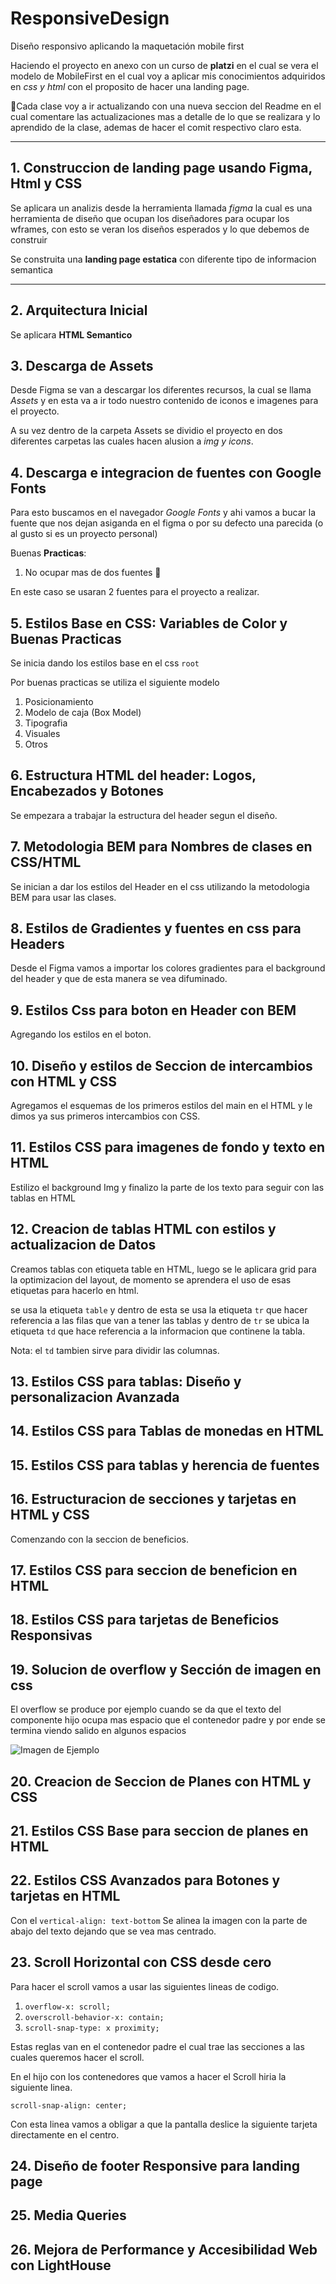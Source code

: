 # ResponsiveDesign

Diseño responsivo aplicando la maquetación mobile first

Haciendo el proyecto en anexo con un curso de **platzi** en el cual se vera el modelo de MobileFirst en el cual voy a aplicar mis conocimientos adquiridos en _css y html_ con el proposito de hacer una landing page.

📝Cada clase voy a ir actualizando con una nueva seccion del Readme en el cual comentare las actualizaciones mas a detalle de lo que se realizara y lo aprendido de la clase, ademas de hacer el comit respectivo claro esta.

---

## 1. Construccion de landing page usando Figma, Html y CSS

Se aplicara un analizis desde la herramienta llamada _figma_ la cual es una herramienta de diseño que ocupan los diseñadores para ocupar los wframes, con esto se veran los diseños esperados y lo que debemos de construir

Se construita una **landing page estatica** con diferente tipo de informacion semantica

---

## 2. Arquitectura Inicial

Se aplicara **HTML Semantico**

## 3. Descarga de Assets

Desde Figma se van a descargar los diferentes recursos, la cual se llama _Assets_ y en esta va a ir todo nuestro contenido de iconos e imagenes para el proyecto.

A su vez dentro de la carpeta Assets se dividio el proyecto en dos diferentes carpetas las cuales hacen alusion a _img y icons_.

## 4. Descarga e integracion de fuentes con Google Fonts

Para esto buscamos en el navegador _Google Fonts_ y ahi vamos a bucar la fuente que nos dejan asiganda en el figma o por su defecto una parecida (o al gusto si es un proyecto personal)

Buenas **Practicas**:

1. No ocupar mas de dos fuentes 🤖

En este caso se usaran 2 fuentes para el proyecto a realizar.

## 5. Estilos Base en CSS: Variables de Color y Buenas Practicas

Se inicia dando los estilos base en el css `root`

Por buenas practicas se utiliza el siguiente modelo

1. Posicionamiento
2. Modelo de caja (Box Model)
3. Tipografia
4. Visuales
5. Otros

## 6. Estructura HTML del header: Logos, Encabezados y Botones

Se empezara a trabajar la estructura del header segun el diseño.

## 7. Metodologia BEM para Nombres de clases en CSS/HTML

Se inician a dar los estilos del Header en el css utilizando la metodologia BEM para usar las clases.

## 8. Estilos de Gradientes y fuentes en css para Headers

Desde el Figma vamos a importar los colores gradientes para el background del header y que de esta manera se vea difuminado.

## 9. Estilos Css para boton en Header con BEM

Agregando los estilos en el boton.

## 10. Diseño y estilos de Seccion de intercambios con HTML y CSS

Agregamos el esquemas de los primeros estilos del main en el HTML y le dimos ya sus primeros intercambios con CSS.

## 11. Estilos CSS para imagenes de fondo y texto en HTML

Estilizo el background Img y finalizo la parte de los texto para seguir con las tablas en HTML

## 12. Creacion de tablas HTML con estilos y actualizacion de Datos

Creamos tablas con etiqueta table en HTML, luego se le aplicara grid para la optimizacion del layout, de momento se aprendera el uso de esas etiquetas para hacerlo en html.

se usa la etiqueta `table` y dentro de esta se usa la etiqueta `tr` que hacer referencia a las filas que van a tener las tablas y dentro de `tr` se ubica la etiqueta `td` que hace referencia a la informacion que continene la tabla.

Nota: el `td` tambien sirve para dividir las columnas.

## 13. Estilos CSS para tablas: Diseño y personalizacion Avanzada

## 14. Estilos CSS para Tablas de monedas en HTML

## 15. Estilos CSS para tablas y herencia de fuentes

## 16. Estructuracion de secciones y tarjetas en HTML y CSS

Comenzando con la seccion de beneficios.

## 17. Estilos CSS para seccion de beneficion en HTML

## 18. Estilos CSS para tarjetas de Beneficios Responsivas

## 19. Solucion de overflow y Sección de imagen en css

El overflow se produce por ejemplo cuando se da que el texto del componente hijo ocupa mas espacio que el contenedor padre y por ende se termina viendo salido en algunos espacios

![Imagen de Ejemplo](https://encrypted-tbn0.gstatic.com/images?q=tbn:ANd9GcTJ1M5UllZow1S062Ni2Qrqi50H23PyPjU6Xw&s)

## 20. Creacion de Seccion de Planes con HTML y CSS

## 21. Estilos CSS Base para seccion de planes en HTML

## 22. Estilos CSS Avanzados para Botones y tarjetas en HTML

Con el `vertical-align: text-bottom` Se alinea la imagen con la parte de abajo del texto dejando que se vea mas centrado.

## 23. Scroll Horizontal con CSS desde cero

Para hacer el scroll vamos a usar las siguientes lineas de codigo.

1. `overflow-x: scroll;`
2. `overscroll-behavior-x: contain;`
3. `scroll-snap-type: x proximity;`

Estas reglas van en el contenedor padre el cual trae las secciones a las cuales queremos hacer el scroll.

En el hijo con los contenedores que vamos a hacer el Scroll hiria la siguiente linea.

`scroll-snap-align: center;`

Con esta linea vamos a obligar a que la pantalla deslice la siguiente tarjeta directamente en el centro.

## 24. Diseño de footer Responsive para landing page

## 25. Media Queries

## 26. Mejora de Performance y Accesibilidad Web con LightHouse
